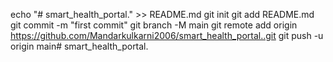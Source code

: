 echo "# smart_health_portal." >> README.md
git init
git add README.md
git commit -m "first commit"
git branch -M main
git remote add origin https://github.com/Mandarkulkarni2006/smart_health_portal..git
git push -u origin main# smart_health_portal.
